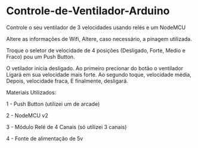 # Controle-de-Ventilador-Arduino
Controle o seu ventilador de 3 velocidades usando relés e um NodeMCU

Altere as informações de Wifi, Altere, caso necessário, a pinagem utilizada.

Troque o seletor de velocidade de 4 posições (Desligado, Forte, Medio e Fraco) pou um Push Button.

O vetilador inicia desligado. Ao primeiro precionar do botão o ventilador Ligará em sua velocidade mais forte. Ao segundo toque, velocidade média, Depois, velocidade fraca, E finalmente, desligará.

Materiais Utilizados:

1 - Push Button (utilizei um de arcade)

2 - NodeMCU v2

3 - Módulo Relé de 4 Canais (só utilizei 3 canais)

4 - Fonte de alimentação de 5v
